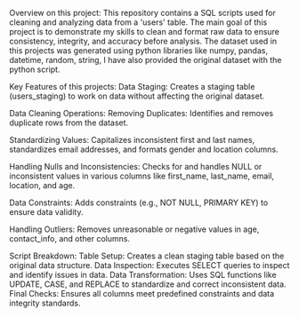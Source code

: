 Overview on this project:
This repository contains a SQL scripts used for cleaning and analyzing data from a 'users' table. The main goal of this project is to demonstrate my skills to clean and format raw data to ensure consistency, integrity, and accuracy before analysis. The dataset used in this projects was generated using python libraries like numpy, pandas, datetime, random, string, I have also provided the original dataset with the python script.


Key Features of this projects:
Data Staging: Creates a staging table (users_staging) to work on data without affecting the original dataset.

Data Cleaning Operations:
Removing Duplicates: Identifies and removes duplicate rows from the dataset.

Standardizing Values: Capitalizes inconsistent first and last names, standardizes email addresses, and formats gender and location columns.

Handling Nulls and Inconsistencies: Checks for and handles NULL or inconsistent values in various columns like first_name, last_name, email, location, and age.

Data Constraints: Adds constraints (e.g., NOT NULL, PRIMARY KEY) to ensure data validity.

Handling Outliers: Removes unreasonable or negative values in age, contact_info, and other columns.

Script Breakdown:
Table Setup: Creates a clean staging table based on the original data structure.
Data Inspection: Executes SELECT queries to inspect and identify issues in data.
Data Transformation: Uses SQL functions like UPDATE, CASE, and REPLACE to standardize and correct inconsistent data.
Final Checks: Ensures all columns meet predefined constraints and data integrity standards.
